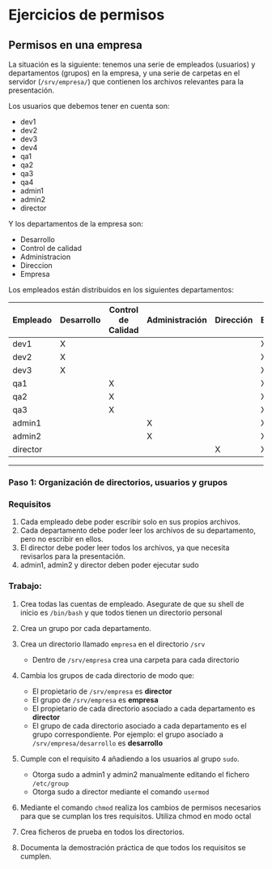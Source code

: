 # Ejercicios de permisos
## Permisos en una empresa

La situación es la siguiente: tenemos una serie de empleados (usuarios) y departamentos (grupos) en la empresa, y una serie de carpetas en el servidor (`/srv/empresa/`) que contienen los archivos relevantes para la presentación.

Los usuarios que debemos tener en cuenta son:

- dev1
- dev2
- dev3
- dev4
- qa1
- qa2
- qa3
- qa4
- admin1
- admin2
- director

Y los departamentos de la empresa son:

- Desarrollo
- Control de calidad
- Administracion
- Direccion
- Empresa

Los empleados están distribuidos en los siguientes departamentos:

| Empleado | Desarrollo | Control de Calidad | Administración | Dirección | Empresa |
|----------|------------|--------------------|----------------|-----------|---------|
| dev1     | X          |                    |                |           | X       |
| dev2     | X          |                    |                |           | X       |
| dev3     | X          |                    |                |           | X       |
| qa1      |            | X                  |                |           | X       |
| qa2      |            | X                  |                |           | X       |
| qa3      |            | X                  |                |           | X       |
| admin1   |            |                    | X              |           | X       |
| admin2   |            |                    | X              |           | X       |
| director      |            |                    |                | X         | X       |

---

### Paso 1: Organización de directorios, usuarios y grupos

### Requisitos
1. Cada empleado debe poder escribir solo en sus propios archivos.
2. Cada departamento debe poder leer los archivos de su departamento, pero no escribir en ellos.
3. El director debe poder leer todos los archivos, ya que necesita revisarlos para la presentación.
4. admin1, admin2 y director deben poder ejecutar sudo


### Trabajo:
1. Crea todas las cuentas de empleado. Asegurate de que su shell de inicio es `/bin/bash` y que todos tienen un directorio personal

2. Crea un grupo por cada departamento.

3. Crea un directorio llamado `empresa` en el directorio `/srv`
    - Dentro de `/srv/empresa` crea una carpeta para cada directorio
 
4. Cambia los grupos de cada directorio de modo que:
    - El propietario de `/srv/empresa` es **director**
    - El grupo de `/srv/empresa` es **empresa**
    - El propietario de cada directorio asociado a cada departamento es  **director**
    - El grupo de cada directorio asociado a cada departamento es el grupo correspondiente. Por ejemplo: el grupo asociado a `/srv/empresa/desarrollo` es **desarrollo**

5. Cumple con el requisito 4 añadiendo a los usuarios al grupo `sudo`.
    - Otorga sudo a admin1 y admin2 manualmente editando el fichero `/etc/group`
    - Otorga sudo a director mediante el comando `usermod`

6. Mediante el comando `chmod` realiza los cambios de permisos necesarios para que se cumplan los tres requisitos. Utiliza chmod en modo octal

7. Crea ficheros de prueba en todos los directorios.

8. Documenta la demostración práctica de que todos los requisitos se cumplen. 
